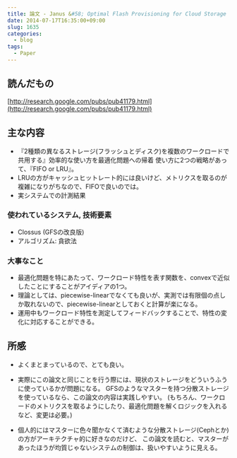 ```yaml
---
title: 論文 - Janus &#58; Optimal Flash Provisioning for Cloud Storage Workloads 
date: 2014-07-17T16:35:00+09:00
slug: 1635
categories:
  - blog
tags:
  - Paper
---
```



## 読んだもの
[http://research.google.com/pubs/pub41179.html](http://research.google.com/pubs/pub41179.html)

## 主な内容
* 『2種類の異なるストレージ(フラッシュとディスク)を複数のワークロードで共用する』効率的な使い方を最適化問題への帰着
  使い方に2つの戦略があって、『FIFO or LRU』。
* LRUの方がキャッシュヒットレート的には良いけど、メトリクスを取るのが複雑になりがちなので、FIFOで良いのでは。
* 実システムでの計測結果

### 使われているシステム, 技術要素

* Clossus (GFSの改良版)
* アルゴリズム: 貪欲法

### 大事なこと
* 最適化問題を特にあたって、ワークロード特性を表す関数を、convexで近似したことにすることがアイディアの1つ。
* 理論としては、piecewise-linearでなくても良いが、実測では有限個の点しか取れないので、piecewise-linearとしておくと計算が楽になる。
* 運用中もワークロード特性を測定してフィードバックすることで、特性の変化に対応することができる。

## 所感
* よくまとまっているので、とても良い。

* 実際にこの論文と同じことを行う際には、現状のストレージをどういうふうに使っているかが問題になる。
  GFSのようなマスターを持つ分散ストレージを使っているなら、この論文の内容は実践しやすい。
  (もちろん、ワークロードのメトリクスを取るようにしたり、最適化問題を解くロジックを入れるなど、変更は必要。)
* 個人的にはマスターに色々聞かなくて済むような分散ストレージ(Cephとか)の方がアーキテクチャ的に好きなのだけど、
  この論文を読むと、マスターがあったほうが均質じゃないシステムの制御は、扱いやすいように見える。

